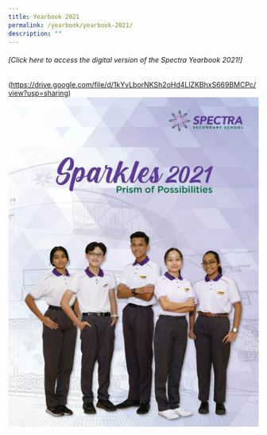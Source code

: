 ```yaml
---
title: Yearbook 2021
permalink: /yearbook/yearbook-2021/
description: ""
---
```

###### [Click here to access the digital version of the Spectra Yearbook 2021!]
(https://drive.google.com/file/d/1kYvLborNKSh2oHd4LlZKBhxS669BMCPc/view?usp=sharing)![](/images/yearbook%202021.png)